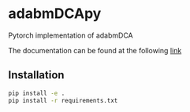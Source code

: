 # adabmDCApy
Pytorch implementation of adabmDCA

The documentation can be found at the following [link](https://spqb.github.io/adabmDCApy/)

## Installation
```bash
pip install -e .
pip install -r requirements.txt
```

